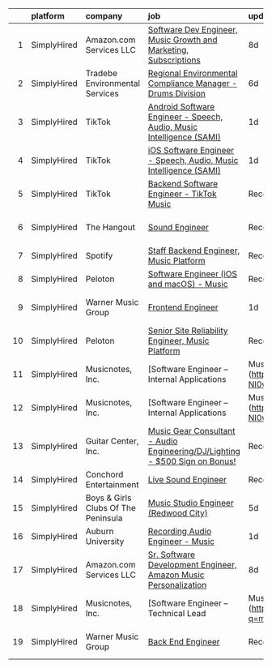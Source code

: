 

|    | platform    | company                             | job                                                                                                                                                                                    | update_time   | location                 |
|---:|:------------|:------------------------------------|:---------------------------------------------------------------------------------------------------------------------------------------------------------------------------------------|:--------------|:-------------------------|
|  1 | SimplyHired | Amazon.com Services LLC             | [Software Dev Engineer, Music Growth and Marketing, Subscriptions](https://www.simplyhired.com/job/JriY3TsGImRsma1qQINU8NsQyfJ-xi-WYOmXkgYJzeqPGR752h7Shg?q=music+engineer)            | 8d            | San Francisco, CA        |
|  2 | SimplyHired | Tradebe Environmental Services      | [Regional Environmental Compliance Manager - Drums Division](https://www.simplyhired.com/job/qjZsm--odNelLdjOi_j2mFQaHNo5mTOIU1WsTZdJprKNi8WEy1oTYQ?q=music+engineer)                  | 6d            | East Chicago, IN         |
|  3 | SimplyHired | TikTok                              | [Android Software Engineer - Speech, Audio, Music Intelligence (SAMI)](https://www.simplyhired.com/job/ozHa77ZqjZWq8ErScy2vlTZEvVjEFJrpCbYLe4mVtUxB5nY7UwlmNQ?q=music+engineer)        | 1d            | San Jose, CA +1 location |
|  4 | SimplyHired | TikTok                              | [iOS Software Engineer - Speech, Audio, Music Intelligence (SAMI)](https://www.simplyhired.com/job/9IMBKM4q13em2GMo3wrmzArixtAOrwaXCIs4ms7hHF_JdxvNTbGpNA?q=music+engineer)            | 1d            | San Jose, CA +1 location |
|  5 | SimplyHired | TikTok                              | [Backend Software Engineer - TikTok Music](https://www.simplyhired.com/job/EROPkg37Jyz-m9h_n9QRlnOfkGvzTYitgivZd_-K1D9LB-MfrAB72w?q=music+engineer)                                    | Recently      | Mountain View, CA        |
|  6 | SimplyHired | The Hangout                         | [Sound Engineer](https://www.simplyhired.com/job/wcbKzkINcRCZ4e5VTzEf0Pzzjz3J1k72xGbFkm_0HxQrCl-YhYLWMg?q=music+engineer)                                                              | Recently      | Myrtle Beach, SC         |
|  7 | SimplyHired | Spotify                             | [Staff Backend Engineer, Music Platform](https://www.simplyhired.com/job/owOEM1v1E3sSx4NITCAF-wljs0dnQRNLE81bH_PsyJZbcoeVqfhDaA?q=music+engineer)                                      | Recently      | New York, NY             |
|  8 | SimplyHired | Peloton                             | [Software Engineer (iOS and macOS) - Music](https://www.simplyhired.com/job/ykjT3tTHrJeAADE8rmtccMhbtLaXqkTl6wiqGEk4aZ5uCVNMd1eAGA?q=music+engineer)                                   | Recently      | Atlanta, GA              |
|  9 | SimplyHired | Warner Music Group                  | [Frontend Engineer](https://www.simplyhired.com/job/H_Qf5KVqScb9TeuBFAyEy5RB8EEYL1Qse1jQ1JNr0MDdd0ghK4qagw?q=music+engineer)                                                           | 1d            | Los Angeles, CA          |
| 10 | SimplyHired | Peloton                             | [Senior Site Reliability Engineer, Music Platform](https://www.simplyhired.com/job/zEvQ-EoUjww5a2ZNCuXI6F4pms9YBC-qot05DOGg-4-BcGYruPSwCA?q=music+engineer)                            | Recently      | Atlanta, GA              |
| 11 | SimplyHired | Musicnotes, Inc.                    | [Software Engineer – Internal Applications | Music Industry](https://www.simplyhired.com/job/JwW6ppL4XhBBsM3bmklUizy2QMYoJ1cUB6SzrwnUb-2DHDFL-NI0wA?q=music+engineer)                  | 1d            | Remote                   |
| 12 | SimplyHired | Musicnotes, Inc.                    | [Software Engineer – Internal Applications | Music Industry](https://www.simplyhired.com/job/JwW6ppL4XhBBsM3bmklUizy2QMYoJ1cUB6SzrwnUb-2DHDFL-NI0wA?q=music+engineer)                  | 1d            | Remote                   |
| 13 | SimplyHired | Guitar Center, Inc.                 | [Music Gear Consultant - Audio Engineering/DJ/Lighting - $500 Sign on Bonus!](https://www.simplyhired.com/job/A1q2-hoFBf33n2hzvrtqJdUCpA-f5UgA83I6sNug1CkHmCGdLFdqzA?q=music+engineer) | Recently      | Nashville, TN            |
| 14 | SimplyHired | Conchord Entertainment              | [Live Sound Engineer](https://www.simplyhired.com/job/UEA40oo_tuyiPqvpC2XRNDDUAd6VWYQaSSZopTq90hge9e7ynS5vdw?q=music+engineer)                                                         | Recently      | Boston, MA               |
| 15 | SimplyHired | Boys & Girls Clubs Of The Peninsula | [Music Studio Engineer (Redwood City)](https://www.simplyhired.com/job/sbTK2UerwA8k9JNmfmZ2YXhcT5HquEtAoZAYsO3FF5MCy5fr9nDWWw?q=music+engineer)                                        | 5d            | Redwood City, CA         |
| 16 | SimplyHired | Auburn University                   | [Recording Audio Engineer - Music](https://www.simplyhired.com/job/gxic0dacmMOmpQoGMPDjCA8zeJpzmOLOGzvADRWsoeMHzxL3IYGgxQ?q=music+engineer)                                            | 1d            | Auburn, AL               |
| 17 | SimplyHired | Amazon.com Services LLC             | [Sr. Software Development Engineer, Amazon Music Personalization](https://www.simplyhired.com/job/6o2GIbcoZZvXlLLCsUaaDVIKehYlt69PIfv9w9MrX0KC1fS0oghoCg?q=music+engineer)             | 8d            | San Francisco, CA        |
| 18 | SimplyHired | Musicnotes, Inc.                    | [Software Engineer – Technical Lead | Music Industry](https://www.simplyhired.com/job/9dZYIwQYO0ScSXnOpkqWkvByVkzE1IxNENoI0TPpp6ZqZfsL26m83A?q=music+engineer)                         | 8d            | Remote                   |
| 19 | SimplyHired | Warner Music Group                  | [Back End Engineer](https://www.simplyhired.com/job/KpOjAsaaFwHSCNZ8ItZvjf_eRPNzbLiwzgL-63UU0qGQu5aXQlf2-Q?q=music+engineer)                                                           | Recently      | Los Angeles, CA          |